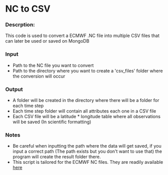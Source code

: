 # NC to CSV
### Descrption:
This code is used to convert a ECMWF .NC file into multiple CSV files that can later be used or saved on MongoDB
### Input
  - Path to the NC file you want to convert
  - Path to the directory where you want to create a 'csv_files' folder where the conversion will occur
### Output
  - A folder will be created in the directory where there will be a folder for each time step
  - Each time step folder will contain all attributes each one in a CSV file
  - Each CSV file will be a latitude * longitude table where all observations will be saved (In scientific formatting)
### Notes
  - Be careful when inputting the path where the data will get saved, if you input a correct path (The path exists but you don't want to use that)
    the program will create the result folder there.
  - This script is tailored for the ECMWF NC files. They are readily available [here](data.aicnic.cn//ECMWF//)
